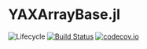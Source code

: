 # YAXArrayBase.jl

![Lifecycle](https://img.shields.io/badge/lifecycle-experimental-orange.svg)<!--
![Lifecycle](https://img.shields.io/badge/lifecycle-maturing-blue.svg)
![Lifecycle](https://img.shields.io/badge/lifecycle-stable-green.svg)
![Lifecycle](https://img.shields.io/badge/lifecycle-retired-orange.svg)
![Lifecycle](https://img.shields.io/badge/lifecycle-archived-red.svg)
![Lifecycle](https://img.shields.io/badge/lifecycle-dormant-blue.svg) -->
[![Build Status](https://travis-ci.com/meggart/YAXArrayBase.jl.svg?branch=master)](https://travis-ci.com/meggart/YAXArrayBase.jl)
[![codecov.io](http://codecov.io/github/meggart/YAXArrayBase.jl/coverage.svg?branch=master)](http://codecov.io/github/meggart/YAXArrayBase.jl?branch=master)
